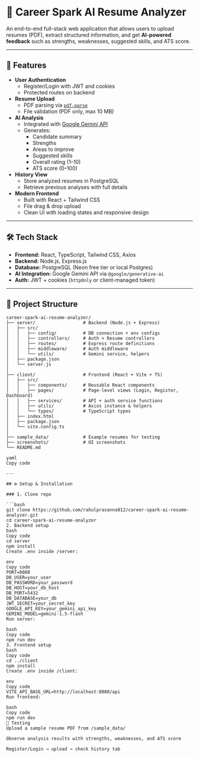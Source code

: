 # 📄 Career Spark AI Resume Analyzer

An end-to-end full-stack web application that allows users to upload resumes (PDF), extract structured information, and get **AI-powered feedback** such as strengths, weaknesses, suggested skills, and ATS score.

---

## 🚀 Features

- **User Authentication**
  - Register/Login with JWT and cookies
  - Protected routes on backend
- **Resume Upload**
  - PDF parsing via [`pdf-parse`](https://www.npmjs.com/package/pdf-parse)
  - File validation (PDF only, max 10 MB)
- **AI Analysis**
  - Integrated with [Google Gemini API](https://ai.google.dev/)
  - Generates:
    - Candidate summary
    - Strengths
    - Areas to improve
    - Suggested skills
    - Overall rating (1–10)
    - ATS score (0–100)
- **History View**
  - Store analyzed resumes in PostgreSQL
  - Retrieve previous analyses with full details
- **Modern Frontend**
  - Built with React + Tailwind CSS
  - File drag & drop upload
  - Clean UI with loading states and responsive design

---

## 🛠️ Tech Stack

- **Frontend:** React, TypeScript, Tailwind CSS, Axios  
- **Backend:** Node.js, Express.js  
- **Database:** PostgreSQL (Neon free tier or local Postgres)  
- **AI Integration:** Google Gemini API via `@google/generative-ai`  
- **Auth:** JWT + cookies (`httpOnly` or client-managed token)  

---

## 📂 Project Structure

```text
career-spark-ai-resume-analyzer/
├── server/                  # Backend (Node.js + Express)
│   ├── src/
│   │   ├── config/          # DB connection + env configs
│   │   ├── controllers/     # Auth + Resume controllers
│   │   ├── routes/          # Express route definitions
│   │   ├── middleware/      # Auth middleware
│   │   └── utils/           # Gemini service, helpers
│   ├── package.json
│   └── server.js
│
├── client/                  # Frontend (React + Vite + TS)
│   ├── src/
│   │   ├── components/      # Reusable React components
│   │   ├── pages/           # Page-level views (Login, Register, Dashboard)
│   │   ├── services/        # API + auth service functions
│   │   ├── utils/           # Axios instance & helpers
│   │   └── types/           # TypeScript types
│   ├── index.html
│   ├── package.json
│   └── vite.config.ts
│
├── sample_data/             # Example resumes for testing
├── screenshots/             # UI screenshots
└── README.md

yaml
Copy code

---

## ⚙️ Setup & Installation

### 1. Clone repo

```bash
git clone https://github.com/rahulprasanna012/career-spark-ai-resume-analyzer.git
cd career-spark-ai-resume-analyzer
2. Backend setup
bash
Copy code
cd server
npm install
Create .env inside /server:

env
Copy code
PORT=8080
DB_USER=your_user
DB_PASSWORD=your_password
DB_HOST=your_db_host
DB_PORT=5432
DB_DATABASE=your_db
JWT_SECRET=your_secret_key
GOOGLE_API_KEY=your_gemini_api_key
GEMINI_MODEL=gemini-1.5-flash
Run server:

bash
Copy code
npm run dev
3. Frontend setup
bash
Copy code
cd ../client
npm install
Create .env inside /client:

env
Copy code
VITE_API_BASE_URL=http://localhost:8080/api
Run frontend:

bash
Copy code
npm run dev
🧪 Testing
Upload a sample resume PDF from /sample_data/

Observe analysis results with strengths, weaknesses, and ATS score

Register/Login → upload → check history tab